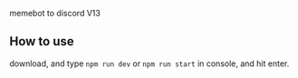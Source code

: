 memebot to discord V13

## How to use
download, and type `npm run dev` or `npm run start` in console, and hit enter.